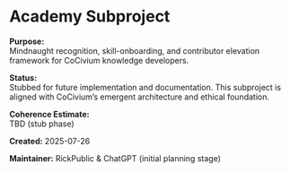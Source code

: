 <!-- status: stub; target: 150+ words -->
<!-- Filename: README_academy.md -->
# Academy Subproject

**Purpose:**  
Mindnaught recognition, skill-onboarding, and contributor elevation framework for CoCivium knowledge developers.

**Status:**  
Stubbed for future implementation and documentation. This subproject is aligned with CoCivium’s emergent architecture and ethical foundation.

**Coherence Estimate:**  
TBD (stub phase)

**Created:** 2025-07-26

**Maintainer:** RickPublic & ChatGPT (initial planning stage)


